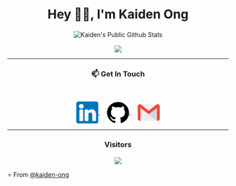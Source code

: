 <h1 align="center"> Hey 👋🏽, I'm Kaiden Ong </h1>


<p align="center">
  <img align="center" src="https://github-readme-stats.vercel.app/api?username=kaiden-ong&count_private=true&show_icons=true&theme=github_dark" alt="Kaiden's Public Github Stats" />
</p>

<p align="center">
  <img align="center" src="https://github-readme-stats.vercel.app/api/top-langs/?username=kaiden-ong&theme=github_dark&layout=compact" />
</p>

 ---
<h3 align="center">
  📫 Get In Touch
</h3>
<br>
<p align="center">
  <a href="https://www.linkedin.com/in/kaiden-ong/">
    <img align="center" alt="Kaiden's LinkedIn" width="50px" src="https://raw.githubusercontent.com/kaiden-ong/kaiden-ong/master/img/linkedin.svg" />
  </a> &nbsp; &nbsp;
  <a href="https://github.com/kaiden-ong">
    <img align="center" alt="Kaiden's Github" width="50px" src="https://raw.githubusercontent.com/kaiden-ong/kaiden-ong/master/img/github.svg" />
  </a> &nbsp; &nbsp;
  <a href="mailto:kaiden.ong000@gmail.com">
    <img align="center" alt="Kaiden's Email" width="50px" src="https://raw.githubusercontent.com/kaiden-ong/kaiden-ong/master/img/gmail.svg" />
  </a>
</p>

---

<h3 align="center">Visitors</h3>
<p align="center">
  <img align="center" src="https://profile-counter.glitch.me/kaiden-ong/count.svg" />
</p>

⭐️ From [@kaiden-ong](https://github.com/kaiden-ong)
